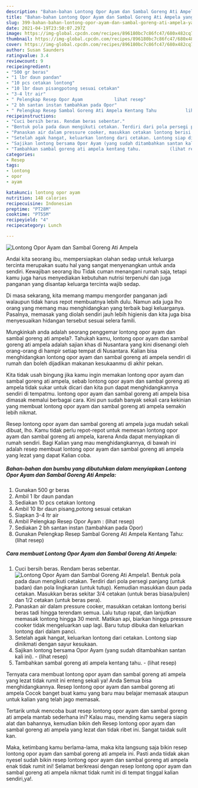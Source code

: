 ```yaml
---
description: "Bahan-bahan Lontong Opor Ayam dan Sambal Goreng Ati Ampela yang nikmat Untuk Jualan"
title: "Bahan-bahan Lontong Opor Ayam dan Sambal Goreng Ati Ampela yang nikmat Untuk Jualan"
slug: 399-bahan-bahan-lontong-opor-ayam-dan-sambal-goreng-ati-ampela-yang-nikmat-untuk-jualan
date: 2021-04-19T23:50:07.297Z
image: https://img-global.cpcdn.com/recipes/896180bc7c86fc47/680x482cq70/lontong-opor-ayam-dan-sambal-goreng-ati-ampela-foto-resep-utama.jpg
thumbnail: https://img-global.cpcdn.com/recipes/896180bc7c86fc47/680x482cq70/lontong-opor-ayam-dan-sambal-goreng-ati-ampela-foto-resep-utama.jpg
cover: https://img-global.cpcdn.com/recipes/896180bc7c86fc47/680x482cq70/lontong-opor-ayam-dan-sambal-goreng-ati-ampela-foto-resep-utama.jpg
author: Susan Saunders
ratingvalue: 3.4
reviewcount: 9
recipeingredient:
- "500 gr beras"
- "1 lbr daun pandan"
- "10 pcs cetakan lontong"
- "10 lbr daun pisangpotong sesuai cetakan"
- "3-4 ltr air"
- " Pelengkap Resep Opor Ayam            lihat resep"
- "2 bh santan instan tambahkan pada Opor"
- " Pelengkap Resep Sambal Goreng Ati Ampela Kentang Tahu           lihat resep"
recipeinstructions:
- "Cuci bersih beras. Rendam beras sebentar."
- "Bentuk pola pada daun mengikuti cetakan. Terdiri dari pola persegi panjang (untuk badan) dan pola lingkaran (untuk tutup). Kemudian masukkan daun pada cetakan. Masukkan beras sekitar 3/4 cetakan (untuk beras biasa/pulen) dan 1/2 cetakan (untuk beras pera)."
- "Panaskan air dalam pressure cooker, masukkan cetakan lontong berisi beras tadi hingga terendam semua. Lalu tutup rapat, dan lanjutkan memasak lontong hingga 30 menit. Matikan api, biarkan hingga pressure cooker tidak mengeluarkan uap lagi. Baru tutup dibuka dan keluarkan lontong dari dalam panci."
- "Setelah agak hangat, keluarkan lontong dari cetakan. Lontong siap dinikmati dengan sayur kesukaan."
- "Sajikan lontong bersama Opor Ayam (yang sudah ditambahkan santan kali ini).           (lihat resep)"
- "Tambahkan sambal goreng ati ampela kentang tahu.           (lihat resep)"
categories:
- Resep
tags:
- lontong
- opor
- ayam

katakunci: lontong opor ayam 
nutrition: 148 calories
recipecuisine: Indonesian
preptime: "PT28M"
cooktime: "PT55M"
recipeyield: "4"
recipecategory: Lunch

---
```



![Lontong Opor Ayam dan Sambal Goreng Ati Ampela](https://img-global.cpcdn.com/recipes/896180bc7c86fc47/680x482cq70/lontong-opor-ayam-dan-sambal-goreng-ati-ampela-foto-resep-utama.jpg)

Andai kita seorang ibu, mempersiapkan olahan sedap untuk keluarga tercinta merupakan suatu hal yang sangat menyenangkan untuk anda sendiri. Kewajiban seorang ibu Tidak cuman menangani rumah saja, tetapi kamu juga harus menyediakan kebutuhan nutrisi terpenuhi dan juga panganan yang disantap keluarga tercinta wajib sedap.

Di masa  sekarang, kita memang mampu mengorder panganan jadi walaupun tidak harus repot membuatnya lebih dulu. Namun ada juga lho orang yang memang mau menghidangkan yang terbaik bagi keluarganya. Pasalnya, memasak yang diolah sendiri jauh lebih higienis dan kita juga bisa menyesuaikan hidangan tersebut sesuai selera famili. 



Mungkinkah anda adalah seorang penggemar lontong opor ayam dan sambal goreng ati ampela?. Tahukah kamu, lontong opor ayam dan sambal goreng ati ampela adalah sajian khas di Nusantara yang kini disenangi oleh orang-orang di hampir setiap tempat di Nusantara. Kalian bisa menghidangkan lontong opor ayam dan sambal goreng ati ampela sendiri di rumah dan boleh dijadikan makanan kesukaanmu di akhir pekan.

Kita tidak usah bingung jika kamu ingin memakan lontong opor ayam dan sambal goreng ati ampela, sebab lontong opor ayam dan sambal goreng ati ampela tidak sukar untuk dicari dan kita pun dapat menghidangkannya sendiri di tempatmu. lontong opor ayam dan sambal goreng ati ampela bisa dimasak memalui berbagai cara. Kini pun sudah banyak sekali cara kekinian yang membuat lontong opor ayam dan sambal goreng ati ampela semakin lebih nikmat.

Resep lontong opor ayam dan sambal goreng ati ampela juga mudah sekali dibuat, lho. Kamu tidak perlu repot-repot untuk memesan lontong opor ayam dan sambal goreng ati ampela, karena Anda dapat menyiapkan di rumah sendiri. Bagi Kalian yang mau menghidangkannya, di bawah ini adalah resep membuat lontong opor ayam dan sambal goreng ati ampela yang lezat yang dapat Kalian coba.

<!--inarticleads1-->

##### Bahan-bahan dan bumbu yang dibutuhkan dalam menyiapkan Lontong Opor Ayam dan Sambal Goreng Ati Ampela:

1. Gunakan 500 gr beras
1. Ambil 1 lbr daun pandan
1. Sediakan 10 pcs cetakan lontong
1. Ambil 10 lbr daun pisang,potong sesuai cetakan
1. Siapkan 3-4 ltr air
1. Ambil  Pelengkap Resep Opor Ayam :           (lihat resep)
1. Sediakan 2 bh santan instan (tambahkan pada Opor)
1. Gunakan  Pelengkap Resep Sambal Goreng Ati Ampela Kentang Tahu:           (lihat resep)




<!--inarticleads2-->

##### Cara membuat Lontong Opor Ayam dan Sambal Goreng Ati Ampela:

1. Cuci bersih beras. Rendam beras sebentar.
<img src="https://img-global.cpcdn.com/steps/d8c4b4dd4a08816d/160x128cq70/lontong-opor-ayam-dan-sambal-goreng-ati-ampela-langkah-memasak-1-foto.jpg" alt="Lontong Opor Ayam dan Sambal Goreng Ati Ampela">1. Bentuk pola pada daun mengikuti cetakan. Terdiri dari pola persegi panjang (untuk badan) dan pola lingkaran (untuk tutup). Kemudian masukkan daun pada cetakan. Masukkan beras sekitar 3/4 cetakan (untuk beras biasa/pulen) dan 1/2 cetakan (untuk beras pera).
1. Panaskan air dalam pressure cooker, masukkan cetakan lontong berisi beras tadi hingga terendam semua. Lalu tutup rapat, dan lanjutkan memasak lontong hingga 30 menit. Matikan api, biarkan hingga pressure cooker tidak mengeluarkan uap lagi. Baru tutup dibuka dan keluarkan lontong dari dalam panci.
1. Setelah agak hangat, keluarkan lontong dari cetakan. Lontong siap dinikmati dengan sayur kesukaan.
1. Sajikan lontong bersama Opor Ayam (yang sudah ditambahkan santan kali ini). -           (lihat resep)
1. Tambahkan sambal goreng ati ampela kentang tahu. -           (lihat resep)




Ternyata cara membuat lontong opor ayam dan sambal goreng ati ampela yang lezat tidak rumit ini enteng sekali ya! Anda Semua bisa menghidangkannya. Resep lontong opor ayam dan sambal goreng ati ampela Cocok banget buat kamu yang baru mau belajar memasak ataupun untuk kalian yang telah jago memasak.

Tertarik untuk mencoba buat resep lontong opor ayam dan sambal goreng ati ampela mantab sederhana ini? Kalau mau, mending kamu segera siapin alat dan bahannya, kemudian bikin deh Resep lontong opor ayam dan sambal goreng ati ampela yang lezat dan tidak ribet ini. Sangat taidak sulit kan. 

Maka, ketimbang kamu berlama-lama, maka kita langsung saja bikin resep lontong opor ayam dan sambal goreng ati ampela ini. Pasti anda tiidak akan nyesel sudah bikin resep lontong opor ayam dan sambal goreng ati ampela enak tidak rumit ini! Selamat berkreasi dengan resep lontong opor ayam dan sambal goreng ati ampela nikmat tidak rumit ini di tempat tinggal kalian sendiri,ya!.

